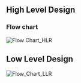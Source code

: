 ## High Level Design
### Flow chart 
![Flow Chart_HLR](https://user-images.githubusercontent.com/61261829/114888704-1cdb9d80-9e27-11eb-952c-62b8cacde228.png)
## Low Level Design
![Flow_Chart_LLR](https://user-images.githubusercontent.com/61261829/114888781-2b29b980-9e27-11eb-834d-369fb3af7e07.png)
